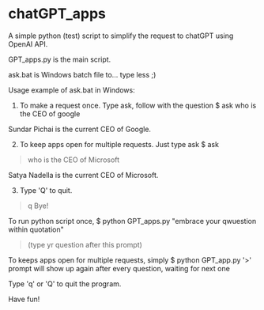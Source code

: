 # chatGPT_apps
A simple python (test) script to simplify the request to chatGPT using OpenAI API.

GPT_apps.py is the main script.

ask.bat is Windows batch file to... type less ;)

Usage example of ask.bat in Windows:
1. To make a request once.
Type ask, follow with the question
$ ask who is the CEO of google

Sundar Pichai is the current CEO of Google.

2. To keep apps open for multiple requests.
Just type ask
$ ask
> who is the CEO of Microsoft


Satya Nadella is the current CEO of Microsoft.

> 

3. Type 'Q' to quit.
> q
Bye!

To run python script once,
$ python GPT_apps.py "embrace your qwuestion within quotation"
> (type yr question after this prompt)

To keeps apps open for multiple requests, simply
$ python GPT_app.py
'>' prompt will show up again after every question, waiting for next one 

Type 'q' or 'Q' to quit the program.

Have fun!
